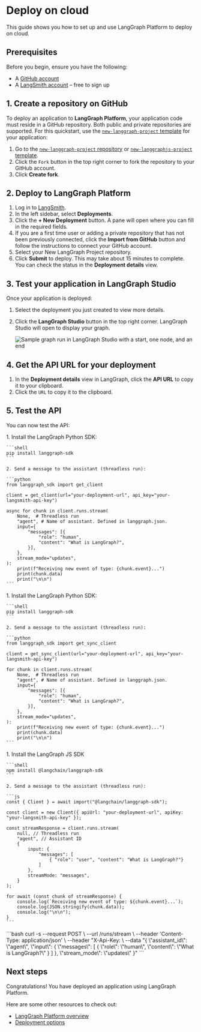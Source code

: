 # Deploy on cloud

This guide shows you how to set up and use LangGraph Platform to deploy on cloud.

## Prerequisites

Before you begin, ensure you have the following:

* A [GitHub account](https://github.com/)
* A [LangSmith account](https://smith.langchain.com/) – free to sign up

## 1. Create a repository on GitHub

To deploy an application to **LangGraph Platform**, your application code must reside in a GitHub repository. Both public and private repositories are supported. For this quickstart, use the [`new-langgraph-project` template](https://github.com/langchain-ai/react-agent) for your application:

1. Go to the [`new-langgraph-project` repository](https://github.com/langchain-ai/new-langgraph-project) or [`new-langgraphjs-project` template](https://github.com/langchain-ai/new-langgraphjs-project).
2. Click the `Fork` button in the top right corner to fork the repository to your GitHub account.
3. Click **Create fork**.

## 2. Deploy to LangGraph Platform

1. Log in to [LangSmith](https://smith.langchain.com/).
2. In the left sidebar, select **Deployments**.
3. Click the **+ New Deployment** button. A pane will open where you can fill in the required fields.
4. If you are a first time user or adding a private repository that has not been previously connected, click the **Import from GitHub** button and follow the instructions to connect your GitHub account.
5. Select your New LangGraph Project repository.
6. Click **Submit** to deploy.
   This may take about 15 minutes to complete. You can check the status in the **Deployment details** view.

## 3. Test your application in LangGraph Studio

Once your application is deployed:

1. Select the deployment you just created to view more details.
2. Click the **LangGraph Studio** button in the top right corner.
   LangGraph Studio will open to display your graph.

   ![Sample graph run in LangGraph Studio with a start, one node, and an end ](https://mintlify.s3.us-west-1.amazonaws.com/langchain-5e9cc07a/langgraph-platform/images/lg-platform.png "Sample graph run in LangGraph Studio")

## 4. Get the API URL for your deployment

1. In the **Deployment details** view in LangGraph, click the **API URL** to copy it to your clipboard.
2. Click the `URL` to copy it to the clipboard.

## 5. Test the API

You can now test the API:

<Tabs>
  <Tab title="Python SDK (Async)">
    1. Install the LangGraph Python SDK:

    ```shell
    pip install langgraph-sdk
    ```

    2. Send a message to the assistant (threadless run):

    ```python
    from langgraph_sdk import get_client

    client = get_client(url="your-deployment-url", api_key="your-langsmith-api-key")

    async for chunk in client.runs.stream(
        None,  # Threadless run
        "agent", # Name of assistant. Defined in langgraph.json.
        input={
            "messages": [{
                "role": "human",
                "content": "What is LangGraph?",
            }],
        },
        stream_mode="updates",
    ):
        print(f"Receiving new event of type: {chunk.event}...")
        print(chunk.data)
        print("\n\n")
    ```
  </Tab>

  <Tab title="Python SDK (Sync)">
    1. Install the LangGraph Python SDK:

    ```shell
    pip install langgraph-sdk
    ```

    2. Send a message to the assistant (threadless run):

    ```python
    from langgraph_sdk import get_sync_client

    client = get_sync_client(url="your-deployment-url", api_key="your-langsmith-api-key")

    for chunk in client.runs.stream(
        None,  # Threadless run
        "agent", # Name of assistant. Defined in langgraph.json.
        input={
            "messages": [{
                "role": "human",
                "content": "What is LangGraph?",
            }],
        },
        stream_mode="updates",
    ):
        print(f"Receiving new event of type: {chunk.event}...")
        print(chunk.data)
        print("\n\n")
    ```
  </Tab>

  <Tab title="JavaScript SDK">
    1. Install the LangGraph JS SDK

    ```shell
    npm install @langchain/langgraph-sdk
    ```

    2. Send a message to the assistant (threadless run):

    ```js
    const { Client } = await import("@langchain/langgraph-sdk");

    const client = new Client({ apiUrl: "your-deployment-url", apiKey: "your-langsmith-api-key" });

    const streamResponse = client.runs.stream(
        null, // Threadless run
        "agent", // Assistant ID
        {
            input: {
                "messages": [
                    { "role": "user", "content": "What is LangGraph?"}
                ]
            },
            streamMode: "messages",
        }
    );

    for await (const chunk of streamResponse) {
        console.log(`Receiving new event of type: ${chunk.event}...`);
        console.log(JSON.stringify(chunk.data));
        console.log("\n\n");
    }
    ```
  </Tab>

  <Tab title="Rest API">
    ```bash
    curl -s --request POST \
        --url <DEPLOYMENT_URL>/runs/stream \
        --header 'Content-Type: application/json' \
        --header "X-Api-Key: <LANGSMITH API KEY> \
        --data "{
            \"assistant_id\": \"agent\",
            \"input\": {
                \"messages\": [
                    {
                        \"role\": \"human\",
                        \"content\": \"What is LangGraph?\"
                    }
                ]
            },
            \"stream_mode\": \"updates\"
        }" 
    ```
  </Tab>
</Tabs>

## Next steps

Congratulations! You have deployed an application using LangGraph Platform.

Here are some other resources to check out:

* [LangGraph Platform overview](/langgraph-platform/index)
* [Deployment options](/langgraph-platform/deployment-options)